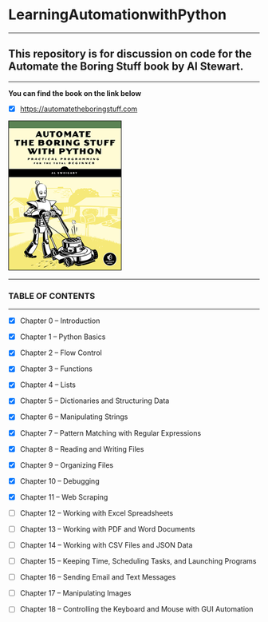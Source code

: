# LearningAutomationwithPython

---

## This repository is for discussion on code for the Automate the Boring Stuff book by Al Stewart.

---

**You can find the book on the link below**

- [x] https://automatetheboringstuff.com

![](https://github.com/banerjeesamrat/LearningAutomationwithPython/blob/master/automate_cover_medium.png) 

---

### TABLE OF CONTENTS

---

* [x] Chapter 0 – Introduction
* [x] Chapter 1 – Python Basics
* [x] Chapter 2 – Flow Control
* [x] Chapter 3 – Functions
* [x] Chapter 4 – Lists
* [x] Chapter 5 – Dictionaries and Structuring Data
* [x] Chapter 6 – Manipulating Strings
* [x] Chapter 7 – Pattern Matching with Regular Expressions
* [x] Chapter 8 – Reading and Writing Files
* [x] Chapter 9 – Organizing Files
* [x] Chapter 10 – Debugging
* [x] Chapter 11 – Web Scraping
* [ ] Chapter 12 – Working with Excel Spreadsheets
* [ ] Chapter 13 – Working with PDF and Word Documents
* [ ] Chapter 14 – Working with CSV Files and JSON Data
* [ ] Chapter 15 – Keeping Time, Scheduling Tasks, and Launching Programs
* [ ] Chapter 16 – Sending Email and Text Messages
* [ ] Chapter 17 – Manipulating Images
* [ ] Chapter 18 – Controlling the Keyboard and Mouse with GUI Automation


